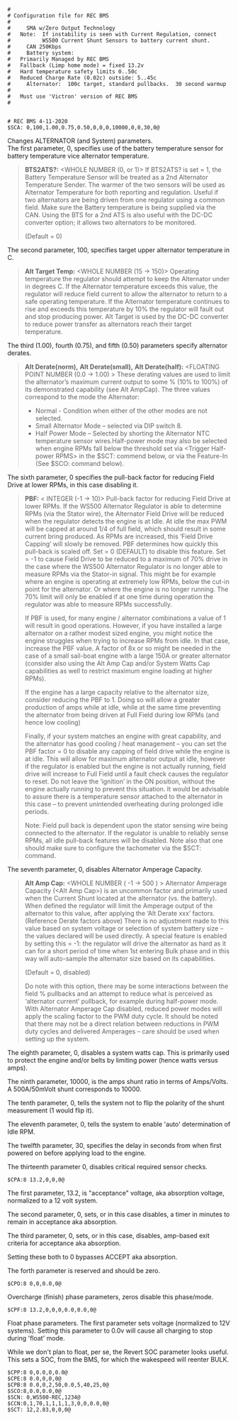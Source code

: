
```
#
# Configuration file for REC BMS
#
#     SMA w/Zero Output Technology
#	Note:  If instability is seen with Current Regulation, connect
#	       WS500 Current Shunt Sensors to battery current shunt.
#     CAN 250Kbps
#     Battery system: 
#	Primarily Managed by REC BMS
#	Fallback (Limp home mode) = fixed 13.2v
#	Hard temperature safety limits 0..50c
#	Reduced Charge Rate (0.02c) outside: 5..45c
#     Alternator:  100c target, standard pullbacks.  30 second warmup   
#
#	Must use 'Victron' version of REC BMS
#

       
# REC BMS 4-11-2020
$SCA: 0,100,1.00,0.75,0.50,0,0,0,10000,0,0,30,0@
```
Changes ALTERNATOR (and System) parameters.  
The first parameter, 0, specifies use of the battery temperature sensor for battery temperature vice alternator temperature.
>**BTS2ATS?:** \<WHOLE NUMBER (0, or 1)\> If BTS2ATS? is set = 1, the Battery Temperature Sensor will be treated as a 2nd Alternator Temperature Sender. The warmer of the two sensors will be used as Alternator Temperature for both reporting and regulation. Useful if two alternators are being driven from one regulator using a common field. Make sure the Battery temperature is being supplied via the CAN. Using the BTS for a 2nd ATS is also useful with the DC-DC converter option; it allows two alternators to be monitored.
>
>(Default = 0)

The second parameter, 100, specifies target upper alternator temperature in C.
>**Alt Target Temp:** \<WHOLE NUMBER (15 -\> 150)\> Operating temperature the regulator should attempt to keep the Alternator under in degrees C. If the Alternator temperature exceeds this value, the regulator will reduce field current to allow the alternator to return to a safe operating temperature. If the Alternator temperature continues to rise and exceeds this temperature by 10% the regulator will fault out and stop producing power. Alt Target is used by the DC-DC converter to reduce power transfer as alternators reach their target temperature.

The third (1.00), fourth (0.75), and fifth (0.50) parameters specify alternator derates.
>**Alt Derate(norm),**
>**Alt Derate(small),**
>**Alt Derate(half):** \<FLOATING POINT NUMBER (0.0 -\> 1.00) \> These derating values are used to limit the alternator’s maximum current output to some % (10% to 100%) of its demonstrated capability (see Alt AmpCap). The three values correspond to the mode the Alternator:
>* Normal - Condition when either of the other modes are not selected.
>* Small Alternator Mode – selected via DIP switch 8.
>* Half Power Mode – Selected by shorting the Alternator NTC temperature sensor wires.Half-power mode may also be selected when engine RPMs fall below the threshold set via \<Trigger Half-power RPMS\> in the $SCT: commend below, or via the Feature-In (See $SCO: command below).

The sixth parameter, 0 specifies the pull-back factor for reducing Field Drive at lower RPMs, in this case disabling it.

>**PBF:** \< INTEGER (-1 -\> 10)\> Pull-back factor for reducing Field Drive at lower RPMs. If the WS500 Alternator Regulator is able to determine RPMs (via the Stator wire), the Alternator Field Drive will be reduced when the regulator detects the engine is at Idle. At idle the max PWM will be capped at around 1/4 of full field, which should result in some current bring produced. As RPMs are increased, this ‘Field Drive Capping’ will slowly be removed. PBF determines how quickly this pull-back is scaled off.
>Set = 0 (DEFAULT) to disable this feature.
>Set = -1 to cause Field Drive to be reduced to a maximum of 70% drive in the case where the WS500 Alternator Regulator is no longer able to measure RPMs via the Stator-in signal. This might be for example where an engine is operating at extremely low RPMs, below the cut-in point for the alternator. Or where the engine is no longer running. The 70% limit will only be enabled if at one time during operation the regulator was able to measure RPMs successfully.
>
>If PBF is used, for many engine / alternator combinations a value of 1 will result in good operations. However, if you have installed a large alternator on a rather modest sized engine, you might notice the engine struggles when trying to increase RPMs from idle. In that case, increase the PBF value. A factor of 8x or so might be needed in the case of a small sail-boat engine with a large 150A or greater alternator (consider also using the Alt Amp Cap and/or System Watts Cap capabilities as well to restrict maximum engine loading at higher RPMs).
>
>If the engine has a large capacity relative to the alternator size, consider reducing the PBF to 1. Doing so will allow a greater production of amps while at idle, while at the same time preventing the alternator from being driven at Full Field during low RPMs (and hence low cooling)
>
>Finally, if your system matches an engine with great capability, and the alternator has good cooling / heat management – you can set the PBF factor = 0 to disable any capping of field drive while the engine is at idle. This will allow for maximum alternator output at idle, however if the regulator is enabled but the engine is not actually running, field drive will increase to Full Field until a fault check causes the regulator to reset. Do not leave the ‘ignition’ in the ON position, without the engine actually running to prevent this situation. It would be advisable to assure there is a temperature sensor attached to the alternator in this case – to prevent unintended overheating during prolonged idle periods.
>
>Note: Field pull back is dependent upon the stator sensing wire being connected to the alternator. If the regulator is unable to reliably sense RPMs, all idle pull-back features will be disabled. Note also that one should make sure to configure the tachometer via the $SCT: command.

The seventh parameter, 0, disables Alternator Amperage Capacity.

>**Alt Amp Cap:** \<WHOLE NUMBER ( -1 -\> 500 ) \> Alternator Amperage Capacity (\<Alt Amp Cap\>) is an uncommon factor and primarily used when the Current Shunt located at the alternator (vs. the battery). When defined the regulator will limit the Amperage output of the alternator to this value, after applying the ‘Alt Derate xxx’ factors. (Reference Derate factors above) There is no adjustment made to this value based on system voltage or selection of system battery size – the values declared will be used directly. A special feature is enabled by setting this = -1: the regulator will drive the alternator as hard as it can for a short period of time when 1st entering Bulk phase and in this way will auto-sample the alternator size based on its capabilities.
>
>(Default = 0, disabled)
>
>Do note with this option, there may be some interactions between the field % pullbacks and an attempt to reduce what is perceived as ‘alternator current’ pullback, for example during half-power mode. With Alternator Amperage Cap disabled, reduced power modes will apply the scaling factor to the PWM duty cycle. It should be noted that there may not be a direct relation between reductions in PWM duty cycles and delivered Amperages – care should be used when setting up the system. 

The eighth parameter, 0, disables a system watts cap.  This is primarily used to protect the engine and/or belts by limiting power (hence watts versus amps).

The ninth parameter, 10000, is the amps shunt ratio in terms of Amps/Volts.  A 500A/50mVolt shunt corresponds to 10000.

The tenth parameter, 0, tells the system not to flip the polarity of the shunt measurement (1 would flip it).

The eleventh parameter, 0, tells the system to enable 'auto' determination of Idle RPM.

The twelfth parameter, 30, specifies the delay in seconds from when first powered on before applying load to the engine.

The thirteenth parameter 0, disables critical required sensor checks.

```
$CPA:8 13.2,0,0,0@
```
The first parameter, 13.2, is "acceptance" voltage, aka absorption voltage, normalized to a 12 volt system.

The second parameter, 0, sets, or in this case disables, a timer in minutes to remain in acceptance aka absorption.

The third parameter, 0, sets, or in this case, disables, amp-based exit criteria for acceptance aka absorption.

Setting these both to 0 bypasses ACCEPT aka absorption.

The forth parameter is reserved and should be zero.
```
$CPO:8 0,0,0.0,0@
```

Overcharge (finish) phase parameters, zeros disable this phase/mode.

```
$CPF:8 13.2,0,0,0,0.0,0.0,0@
```

Float phase parameters.  The first parameter sets voltage (normalized to 12V systems).  Setting this parameter to 0.0v will cause all charging to stop during 'float' mode.

While we don't plan to float, per se, the Revert SOC parameter looks useful.  This sets a SOC, from the BMS, for which the wakespeed will reenter BULK.



```
$CPP:8 0,0.0,0,0.0@
$CPE:8 0.0,0,0,0@
$CPB:8 0.0,0,2,50,0.0,5,40,25,0@
$SCO:8,0.0,0.0,0@
$SCN: 0,WS500-REC,1234@
$CCN:0,1,70,1,1,1,1,3,0,0,0.0,0@
$SCT: 12,2.83,0,0,0@
```
